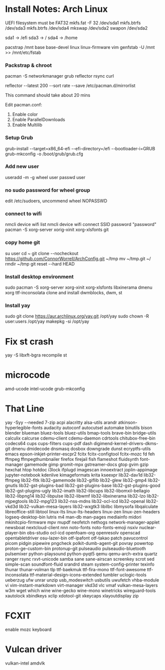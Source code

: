 # Install Notes: Arch Linux

UEFI filesystem must be FAT32
mkfs.fat -F 32 /dev/sda1
mkfs.btrfs /dev/sda3
mkfs.btrfs /dev/sda4
mkswap /dev/sda2
swapon /dev/sda2

sda1 -> /efi
sda3 -> /
sda4 -> /home

pacstrap /mnt base base-devel linux linux-firmware vim
genfstab -U /mnt >> /mnt/etc/fstab

### Packstrap & chroot

pacman -S networkmanager grub reflector rsync curl

reflector --latest 200 --sort rate --save /etc/pacman.d/mirrorlist

This command should take about 20 mins

Edit pacman.conf:
1. Enable color
2. Enable ParallelDownloads
3. Enable Multilib

### Setup Grub
grub-install --target=x86_64-efi --efi-directory=/efi --bootloader-i=GRUB
grub-mkconfig -o /boot/grub/grub.cfg

### Add new user
useradd -m -g wheel user
passwd user

### no sudo password for wheel group
edit /etc/sudoers, uncommend wheel NOPASSWD

### connect to wifi
nmcli device wifi list
nmcli device wifi connect SSID password "password"
pacman -S xorg-server xorig-xinit xorg-xlsfonts git

### copy home git
su user
cd ~
git clone --nocheckout https://github.com/ConnorWorrell/ArchConfig.git ~/tmp
mv ~/tmp.git ~/
rmdir ~/tmp
git reset --hard HEAD

### Install desktop environment
sudo pacman -S xorg-server xorg-xinit xorg-xlsfonts libxinerama dmenu xorg ttf-inconsolata
clone and install dwmblocks, dwm, st


### Install yay
sudo git clone https://aur.archlinux.org/yay.git /opt/yay
sudo chown -R user:users /opt/yay
makepkg -si /opt/yay

# Fix st crash
yay -S libxft-bgra
recompile st

# microcode
amd-ucode
intel-ucode
grub-mkconfig

# That Line

yay -Syy --needed  7-zip acpi alacritty alsa-utils arandr atkinson-hyperlegible-fonts audacity autoconf autocutsel automake binutils bison blender blueman bluez-tools bluez-utils bmap-tools brave-bin bridge-utils calculix calcurse cdemu-client cdemu-daemon cdrtools chitubox-free-bin codecs64 cups cups-filters cups-pdf dash digimend-kernel-drivers-dkms-git dmenu dmidecode dnsmasq dosbox downgrade dunst ecryptfs-utils emacs epson-inkjet-printer-escpr2 fcitx fcitx-configtool fcitx-mozc fd feh ffmpeg ffmpegthumbnailer firefox firejail fish flameshot fluidsynth font-manager gamemode gimp gromit-mpx gstreamer-docs gtop gvim gzip hexchat htop hotdoc i3lock ifplugd imagescan innoextract joplin-appimage jupyter-notebook kdenlive kimageformats krita kseexpr lib32-dav1d lib32-ffmpeg lib32-fltk lib32-gamemode lib32-giflib lib32-glew lib32-gmp4 lib32-gnutls lib32-gst-plugins-bad lib32-gst-plugins-base lib32-gst-plugins-good lib32-gst-plugins-ugly lib32-imath lib32-libcups lib32-libomxil-bellagio lib32-libpng14 lib32-libpulse lib32-libwmf lib32-libxinerama lib32-lzo lib32-mjpegtools lib32-mpg123 lib32-nss-mdns lib32-ocl-icd lib32-openal lib32-vkd3d lib32-vulkan-mesa-layers lib32-wxgtk3 libilbc libmysofa libqalculate libreoffice-still libtool linux-lts linux-lts-headers linux-zen linux-zen-headers logseq-desktop-bin lutris m4 man-db man-pages mediainfo midori mkinitcpio-firmware mpv mupdf neofetch nethogs network-manager-applet newsboat nextcloud-client nnn noto-fonts noto-fonts-emoji nsxiv nuclear-player-bin obs-studio ocl-icd openfoam-org openresolv openscad opentabletdriver osu-lazer-bin otf-ipafont otf-takao patch pavucontrol picom pidgin pipewire pngcheck polkit-dumb-agent-git povray powertop proton-ge-custom-bin protonup-git pulseaudio pulseaudio-bluetooth pulsemixer python-playsound python-pyqt5 qemu qemu-arch-extra quartz ranger rsync rxvt-unicode samba sane sane-airscan screenkey scrot sed simple-scan soundfont-fluid srandrd steam system-config-printer texinfo thunar thunar-volman tlp ttf-baekmuk ttf-fira-mono ttf-font-awesome ttf-inconsolata ttf-material-design-icons-extended tumbler uclogic-tools ueberzug ufw unrar unzip usb_modeswitch usbutils uwufetch vhba-module vi vim-instant-markdown virt-manager vkd3d vlc vmaf vulkan-mesa-layers w3m wget which wine wine-gecko wine-mono winetricks wireguard-tools xautolock xbindkeys xclip xdotool-git xkeycaps xlayoutdisplay zip

# FCXIT
enable mozc keyboard

# Vulcan driver
vulkan-intel
amdvlk
